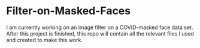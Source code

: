 # Filter-on-Masked-Faces

I am currently working on an image filter on a COVID-masked face data set. After this project is finished, this repo will contain all the relevant files I used and created to make this work.  

 

